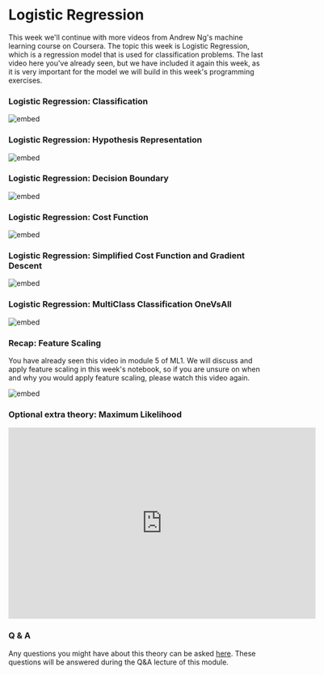 # Logistic Regression

This week we'll continue with more videos from Andrew Ng's machine learning
course on Coursera. The topic this week is Logistic Regression, which is a
regression model that is used for classification problems. The last video here
you've already seen, but we have included it again this week, as it is very
important for the model we will build in this week's programming exercises.

### Logistic Regression: Classification

![embed](https://youtube.com/embed/-la3q9d7AKQ)

### Logistic Regression: Hypothesis Representation

![embed](https://youtube.com/embed/t1IT5hZfS48)

### Logistic Regression: Decision Boundary

![embed](https://youtube.com/embed/F_VG4LNjZZw)

### Logistic Regression: Cost Function

![embed](https://youtube.com/embed/HIQlmHxI6-0)

### Logistic Regression: Simplified Cost Function and Gradient Descent

![embed](https://youtube.com/embed/TTdcc21Ko9A)

### Logistic Regression: MultiClass Classification OneVsAll

![embed](https://youtube.com/embed/-EIfb6vFJzc)

### Recap: Feature Scaling

You have already seen this video in module 5 of ML1. We will discuss and apply
feature scaling in this week's notebook, so if you are unsure on when and why
you would apply feature scaling, please watch this video again.

![embed](https://youtube.com/embed/r5E2X1JdHAU)

### Optional extra theory: Maximum Likelihood

<iframe id="kaltura_player" src="https://api.eu.kaltura.com/p/120/sp/12000/embedIframeJs/uiconf_id/23449960/partner_id/120?iframeembed=true&playerId=kaltura_player&entry_id=0_sii6dddk&flashvars[streamerType]=auto&amp;flashvars[localizationCode]=en_US&amp;flashvars[leadWithHTML5]=true&amp;flashvars[sideBarContainer.plugin]=true&amp;flashvars[sideBarContainer.position]=left&amp;flashvars[sideBarContainer.clickToClose]=true&amp;flashvars[chapters.plugin]=true&amp;flashvars[chapters.layout]=vertical&amp;flashvars[chapters.thumbnailRotator]=false&amp;flashvars[streamSelector.plugin]=true&amp;flashvars[EmbedPlayer.SpinnerTarget]=videoHolder&amp;flashvars[dualScreen.plugin]=true&amp;flashvars[hotspots.plugin]=1&amp;flashvars[Kaltura.addCrossoriginToIframe]=true&amp;&wid=0_b7j9d2rm" width="608" height="378" allowfullscreen webkitallowfullscreen mozAllowFullScreen allow="autoplay *; fullscreen *; encrypted-media *" sandbox="allow-downloads allow-forms allow-same-origin allow-scripts allow-top-navigation allow-pointer-lock allow-popups allow-modals allow-orientation-lock allow-popups-to-escape-sandbox allow-presentation allow-top-navigation-by-user-activation" frameborder="0" title="Minor AI Maximum Likelihood"></iframe>

### Q & A

Any questions you might have about this theory can be asked 
[here](https://forms.office.com/Pages/ResponsePage.aspx?id=zcrxoIxhA0S5RXb7PWh05ZTDc7biyulCvpu4U-tarWtUMlZYQUlYMFVMREdWRVVPWTNITlIxQlFUTC4u).
These questions will be answered during the Q&A lecture of this module.

